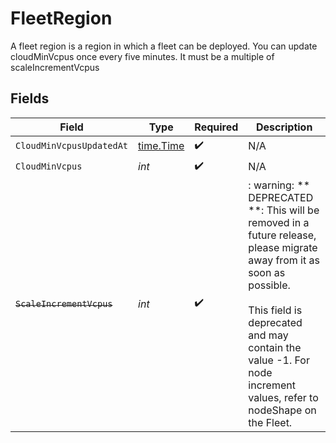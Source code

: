 # FleetRegion

A fleet region is a region in which a fleet can be deployed.
You can update cloudMinVcpus once every five minutes. It must be a multiple of
scaleIncrementVcpus


## Fields

| Field                                                                                                                                                                                                                                       | Type                                                                                                                                                                                                                                        | Required                                                                                                                                                                                                                                    | Description                                                                                                                                                                                                                                 |
| ------------------------------------------------------------------------------------------------------------------------------------------------------------------------------------------------------------------------------------------- | ------------------------------------------------------------------------------------------------------------------------------------------------------------------------------------------------------------------------------------------- | ------------------------------------------------------------------------------------------------------------------------------------------------------------------------------------------------------------------------------------------- | ------------------------------------------------------------------------------------------------------------------------------------------------------------------------------------------------------------------------------------------- |
| `CloudMinVcpusUpdatedAt`                                                                                                                                                                                                                    | [time.Time](https://pkg.go.dev/time#Time)                                                                                                                                                                                                   | :heavy_check_mark:                                                                                                                                                                                                                          | N/A                                                                                                                                                                                                                                         |
| `CloudMinVcpus`                                                                                                                                                                                                                             | *int*                                                                                                                                                                                                                                       | :heavy_check_mark:                                                                                                                                                                                                                          | N/A                                                                                                                                                                                                                                         |
| ~~`ScaleIncrementVcpus`~~                                                                                                                                                                                                                   | *int*                                                                                                                                                                                                                                       | :heavy_check_mark:                                                                                                                                                                                                                          | : warning: ** DEPRECATED **: This will be removed in a future release, please migrate away from it as soon as possible.<br/><br/>This field is deprecated and may contain the value -1. For node increment values, refer to nodeShape on the Fleet. |